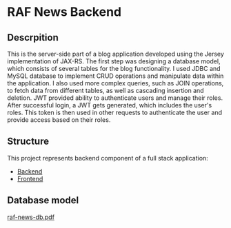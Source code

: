# RAF News Backend

## Descrpition
This is the server-side part of a blog application developed using the Jersey implementation of JAX-RS. The first step was designing a database model, which consists of several tables for the blog functionality. I used JDBC and MySQL database to implement CRUD operations and manipulate data within the application. I also used more complex queries, such as JOIN operations, to fetch data from different tables, as well as cascading insertion and deletion. JWT provided ability to authenticate users and manage their roles. After successful login, a JWT gets generated, which includes the user's roles. This token is then used in other requests to authenticate the user and provide access based on their roles.

## Structure

This project represents backend component of a full stack application:
* [Backend](https://github.com/lukamilo99/raf-news-back) <br/>
* [Frontend](https://github.com/lukamilo99/raf-news-front) <br/>

## Database model
[raf-news-db.pdf](https://github.com/lukamilo99/raf-news-back/files/11735792/raf-news-db.pdf)


